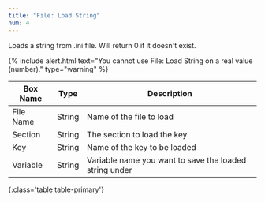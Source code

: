 ```yaml
---
title: "File: Load String"
num: 4
---
```


Loads a string from .ini file. Will return 0 if it doesn't exist.

{% include alert.html text="You cannot use File: Load String on a real value (number)." type="warning" %} 

| Box Name | Type | Description | 
|-------|--------|--------
|File Name|	String	|Name of the file to load
|Section|	String|	The section to load the key
|Key	|String	|Name of the key to be loaded
|Variable|	String|	Variable name you want to save the loaded string under
{:class='table table-primary'}









